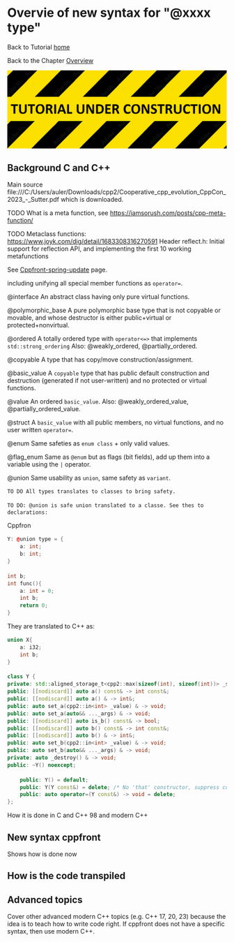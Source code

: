 # Overvie of new syntax for "@xxxx type"


Back to Tutorial [home](../readme.md)

Back to the Chapter [Overview](Overview.md)

![](../TutorialUnderConstruction.png)

## Background C and C++

Main source file:///C:/Users/auler/Downloads/cpp2/Cooperative_cpp_evolution_CppCon_2023_-_Sutter.pdf which is downloaded.


TODO What is a meta function, see https://iamsorush.com/posts/cpp-meta-function/

TODO Metaclass functions: https://www.joyk.com/dig/detail/1683308316270591 Header reflect.h: Initial support for reflection API, and implementing the first 10 working metafunctions

See [Cppfront-spring-update](https://herbsutter.com/2023/04/30/Cppfront-spring-update/) page.

including unifying all special member functions as `operator=`.

@interface An abstract class having only pure virtual functions.

@polymorphic_base A pure polymorphic base type that is not copyable or movable, and whose destructor is either public+virtual or protected+nonvirtual.

@ordered A totally ordered type with `operator<=>` that implements `std::strong_ordering`
	Also: @weakly_ordered, @partially_ordered.
	
@copyable A type that has copy/move construction/assignment.

@basic_value A `copyable` type that has public default construction and destruction (generated if not user-written) and no protected or virtual functions.

@value An ordered `basic_value`.
	Also: @weakly_ordered_value, @partially_ordered_value.
	
@struct A `basic_value` with all public members, no virtual functions, and no user written `operator=`.

@enum Same safeties as `enum class` + only valid values.

@flag_enum Same as `@enum` but as flags (bit fields), add up them into a variable using the `|` operator.

@union Same usability as `union`, same safety as `variant`.

	TO DO All types translates to classes to bring safety.
	
	TO DO: @union is safe union translated to a classe. See thes to declarations:
Cppfron
```c++
Y: @union type = {
    a: int;
    b: int;
}

int b;
int func(){
    a: int = 0;
    int b;
    return 0;
}
```
They are translated to C++ as:
```c++
union X{
    a: i32;
    int b;
}

class Y {
private: std::aligned_storage_t<cpp2::max(sizeof(int), sizeof(int))> _storage {}; private: cpp2::i8 _discriminator {-1}; public: [[nodiscard]] auto is_a() const& -> bool;
public: [[nodiscard]] auto a() const& -> int const&;
public: [[nodiscard]] auto a() & -> int&;
public: auto set_a(cpp2::in<int> _value) & -> void;
public: auto set_a(auto&& ..._args) & -> void;
public: [[nodiscard]] auto is_b() const& -> bool;
public: [[nodiscard]] auto b() const& -> int const&;
public: [[nodiscard]] auto b() & -> int&;
public: auto set_b(cpp2::in<int> _value) & -> void;
public: auto set_b(auto&& ..._args) & -> void;
private: auto _destroy() & -> void;
public: ~Y() noexcept;

    public: Y() = default;
    public: Y(Y const&) = delete; /* No 'that' constructor, suppress copy */
    public: auto operator=(Y const&) -> void = delete;
};
```


How it is done in C and C++ 98 and modern C++

## New syntax cppfront

Shows how is done now


## How is the code transpiled

## Advanced topics

Cover other advanced modern C++ topics (e.g. C++ 17, 20, 23) because the idea is to teach how to write code right.
If cppfront does not have a specific syntax, then use modern C++.

